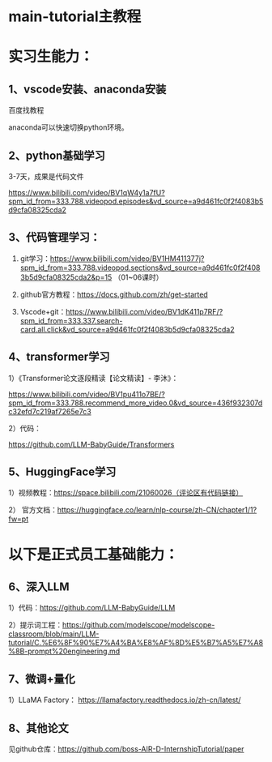 # main-tutorial主教程

# 实习生能力：

## 1、vscode安装、anaconda安装

百度找教程

anaconda可以快速切换python环境。

## 2、python基础学习
3-7天，成果是代码文件

https://www.bilibili.com/video/BV1qW4y1a7fU?spm_id_from=333.788.videopod.episodes&vd_source=a9d461fc0f2f4083b5d9cfa08325cda2


## 3、代码管理学习：
	
1) git学习：https://www.bilibili.com/video/BV1HM411377j?spm_id_from=333.788.videopod.sections&vd_source=a9d461fc0f2f4083b5d9cfa08325cda2&p=15 （01~06课时）

2) github官方教程：https://docs.github.com/zh/get-started 
	
3) Vscode+git：https://www.bilibili.com/video/BV1dK411p7RF/?spm_id_from=333.337.search-card.all.click&vd_source=a9d461fc0f2f4083b5d9cfa08325cda2 

## 4、transformer学习

1）《Transformer论文逐段精读【论文精读】- 李沐》：

https://www.bilibili.com/video/BV1pu411o7BE/?spm_id_from=333.788.recommend_more_video.0&vd_source=436f932307dc32efd7c219af7265e7c3

2）代码：

https://github.com/LLM-BabyGuide/Transformers

## 5、HuggingFace学习

1）视频教程：https://space.bilibili.com/21060026（评论区有代码链接）

2） 官方文档：https://huggingface.co/learn/nlp-course/zh-CN/chapter1/1?fw=pt

# 以下是正式员工基础能力：

## 6、深入LLM

1）代码：https://github.com/LLM-BabyGuide/LLM

2）提示词工程：https://github.com/modelscope/modelscope-classroom/blob/main/LLM-tutorial/C.%E6%8F%90%E7%A4%BA%E8%AF%8D%E5%B7%A5%E7%A8%8B-prompt%20engineering.md

## 7、微调+量化

1）LLaMA Factory： https://llamafactory.readthedocs.io/zh-cn/latest/

## 8、其他论文

见github仓库：https://github.com/boss-AIR-D-InternshipTutorial/paper
